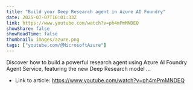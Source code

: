 ```yaml
---
title: "Build your Deep Research agent in Azure AI Foundry"
date: 2025-07-07T16:01:33Z
link: https://www.youtube.com/watch?v=ph4mPmMNDEQ
showShare: false
showReadTime: false
thumbnail: images/azure.png
tags: ["youtube.com/@MicrosoftAzure"]
---
```

Discover how to build a powerful research agent using Azure AI Foundry Agent Service, featuring the new Deep Research model ...

- Link to article: https://www.youtube.com/watch?v=ph4mPmMNDEQ